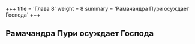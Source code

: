 +++
title = 'Глава 8'
weight = 8
summary = 'Рамачандра Пури осуждает Господа'
+++
## Рамачандра Пури осуждает Господа
